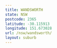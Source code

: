 ```yaml
---
title: WANDSWORTH
state: NSW
postcode: 2365
latitude: -30.115913
longitude: 151.673028
url: /nsw/wandsworth/
layout: suburb
---
```

